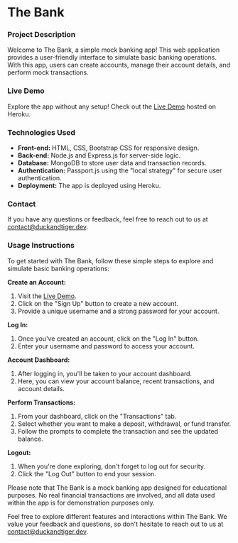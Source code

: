 # **The Bank**

### **Project Description**
Welcome to The Bank, a simple mock banking app! This web application provides a user-friendly interface to simulate basic banking operations. With this app, users can create accounts, manage their account details, and perform mock transactions.

### **Live Demo**
Explore the app without any setup! Check out the [Live Demo](https://community-bank.herokuapp.com/) hosted on Heroku.

### **Technologies Used**
- **Front-end:** HTML, CSS, Bootstrap CSS for responsive design.
- **Back-end:** Node.js and Express.js for server-side logic.
- **Database:** MongoDB to store user data and transaction records.
- **Authentication:** Passport.js using the "local strategy" for secure user authentication.
- **Deployment:** The app is deployed using Heroku.

### **Contact**
If you have any questions or feedback, feel free to reach out to us at contact@duckandtiger.dev.

### **Usage Instructions**

To get started with The Bank, follow these simple steps to explore and simulate basic banking operations:

**Create an Account:**
1. Visit the [Live Demo](https://community-bank.herokuapp.com/).
2. Click on the "Sign Up" button to create a new account.
3. Provide a unique username and a strong password for your account.

**Log In:**
1. Once you've created an account, click on the "Log In" button.
2. Enter your username and password to access your account.

**Account Dashboard:**
1. After logging in, you'll be taken to your account dashboard.
2. Here, you can view your account balance, recent transactions, and account details.

**Perform Transactions:**
1. From your dashboard, click on the "Transactions" tab.
2. Select whether you want to make a deposit, withdrawal, or fund transfer.
3. Follow the prompts to complete the transaction and see the updated balance.

**Logout:**
1. When you're done exploring, don't forget to log out for security.
2. Click the "Log Out" button to end your session.

Please note that The Bank is a mock banking app designed for educational purposes. No real financial transactions are involved, and all data used within the app is for demonstration purposes only.

Feel free to explore different features and interactions within The Bank. We value your feedback and questions, so don't hesitate to reach out to us at contact@duckandtiger.dev.
